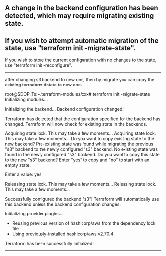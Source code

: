  A change in the backend configuration has been detected, which may require migrating existing state.
----------------------------------------------------------------------------------------------

 If you wish to attempt automatic migration of the state, use "terraform init -migrate-state".
----------------------------------------------------------------------------------------------------
 If you wish to store the current configuration with no changes to the state, use "terraform init -reconfigure".
 
 ---------------------------------------------------------------------------------------------
 after changing s3 backend to new one, then by migrate you can copy the existing terradorm.tfstate
 to new one.
 
 root@SDOP_Ts:~/terraform-modules/xxx# terraform init -migrate-state
Initializing modules...

Initializing the backend...
Backend configuration changed!

Terraform has detected that the configuration specified for the backend
has changed. Terraform will now check for existing state in the backends.


Acquiring state lock. This may take a few moments...
Acquiring state lock. This may take a few moments...
Do you want to copy existing state to the new backend?
  Pre-existing state was found while migrating the previous "s3" backend to the
  newly configured "s3" backend. No existing state was found in the newly
  configured "s3" backend. Do you want to copy this state to the new "s3"
  backend? Enter "yes" to copy and "no" to start with an empty state.

  Enter a value: yes

Releasing state lock. This may take a few moments...
Releasing state lock. This may take a few moments...

Successfully configured the backend "s3"! Terraform will automatically
use this backend unless the backend configuration changes.

Initializing provider plugins...
- Reusing previous version of hashicorp/aws from the dependency lock file
- Using previously-installed hashicorp/aws v2.70.4

Terraform has been successfully initialized!

-------------------------------------------------------------------------------------------


